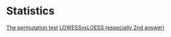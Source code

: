 # Statistics

[The permutation test](https://www.youtube.com/watch?v=GmvpsJHGCxQ )
[LOWESSvsLOESS (especially 2nd answer)](https://stats.stackexchange.com/questions/161069/difference-between-loess-and-lowess/472370#472370)
